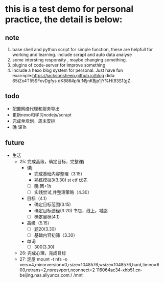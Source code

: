 # this is a test demo for personal practice, the detail is below:
## note
1. base shell and python script for simple function, these are helpfull for working and learning. include scrapt and auto data analyse
2. some intersting responsity , maybe changing something.
3. plugins of code-server for improve something
4. include a hexo blog system for personal. Just have fun
exarmple:https://jacksonsheep.github.io/blog
dida:  65tZx4T55SFovDgfys  dK886#p!i(!N!jnKBjp1jY%H(93S1(gZ

## todo
- 配置网络代理和服务导出
- 更新nexo和学习nodejs/scrapt
- 完成单规划，周末安排
- 晚 课1h
## future
- 生活
  - 25: 完成高级，确定目标，完整课j
    - 课j
      - 完成基础内容整理（3.15）
      - 熟练模拟3(3.30) st etf 优先
      - [ ] 晚 团+1h
      - [ ] 实践尝试,并整理策略（4.30）
    - 目标（4.1）
      - 确定目标范围(3.15)
      - 确定目标途径(3.20) 书店，线上，减脂
      - [ ] 确定目标(4.1)
    - 高级（5.15）
      - [ ] 题20(3.30)
      - [ ] 基础内容初筛（3.30）
    - 单词
      - [ ] 300(3.30)
  - 26: 完成心理，完成目标
  - 27: 定屋
mount -t nfs -o vers=4,minorversion=0,rsize=1048576,wsize=1048576,hard,timeo=600,retrans=2,noresvport,nconnect=2 116064ac34-xhb51.cn-beijing.nas.aliyuncs.com:/ /mnt
